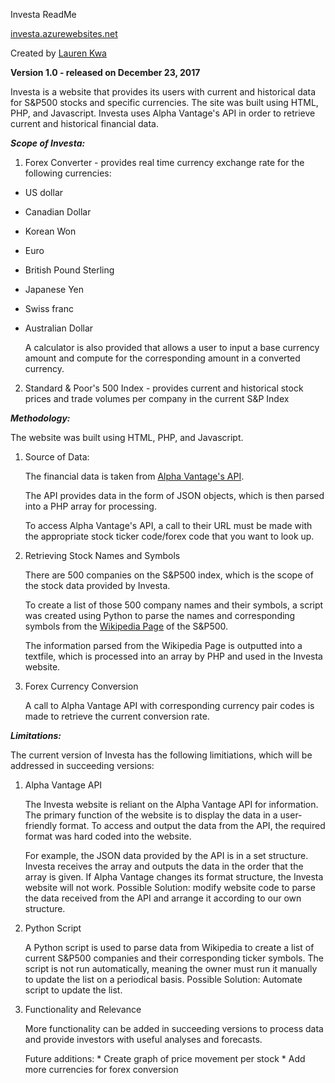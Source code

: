 Investa ReadMe

[investa.azurewebsites.net](http://investa.azurewebsites.net)

Created by [Lauren Kwa](http://laurenkwa.com)



**Version 1.0 - released on December 23, 2017**

Investa is a website that provides its users with current and historical data for S&P500 stocks and specific currencies. The site was built using HTML, PHP, and Javascript. Investa uses Alpha Vantage's API in order to retrieve current and historical financial data.

_**Scope of Investa:**_
1. Forex Converter - provides real time currency exchange rate for the following currencies:
  * US dollar
* Canadian Dollar
* Korean Won
* Euro
* British Pound Sterling
* Japanese Yen
* Swiss franc
* Australian Dollar

    A calculator is also provided that allows a user to input a base currency amount and compute for the corresponding amount in a converted currency.

2. Standard & Poor's 500 Index - provides current and historical stock prices and trade volumes per company in the current S&P Index

_**Methodology:**_

  The website was built using HTML, PHP, and Javascript. 
  
  1. Source of Data:
  
      The financial data is taken from [Alpha Vantage's API](https://www.alphavantage.co/documentation/). 

      The API provides data in the form of JSON objects, which is then parsed into a PHP array for processing. 

      To access Alpha Vantage's API, a call to their URL must be made with the appropriate stock ticker code/forex code that you want to look up. 
    
  2. Retrieving Stock Names and Symbols
  
      There are 500 companies on the S&P500 index, which is the scope of the stock data provided by Investa.

      To create a list of those 500 company names and their symbols, a script was created 
      using Python to parse the names and corresponding symbols from the [Wikipedia Page](https://en.wikipedia.org/wiki/List_of_S%26P_500_companies) of the S&P500.

      The information parsed from the Wikipedia Page is outputted into a textfile, which is processed into an array by PHP and used in the Investa website.
    
  3. Forex Currency Conversion
     
      A call to Alpha Vantage API with corresponding currency pair codes is made to retrieve the current conversion rate.
    
_**Limitations:**_ 

  The current version of Investa has the following limitiations, which will be addressed in succeeding versions:
    
  1. Alpha Vantage API
  
        The Investa website is reliant on the Alpha Vantage API for information. The primary function of the website is to display the data in a user-friendly format.
        To access and output the data from the API, the required format was hard coded into the website. 
        
        For example, the JSON data provided by the API is in a set structure. Investa receives the array and outputs the data in the order that the array is given. If Alpha Vantage changes its format structure, the Investa website will not work. 
        Possible Solution: modify website code to parse the data received from the API and arrange it according to our own structure.
        
  2. Python Script
  
        A Python script is used to parse data from Wikipedia to create a list of current S&P500 companies and their corresponding ticker symbols.
        The script is not run automatically, meaning the owner must run it manually to update the list on a periodical basis.
        Possible Solution: Automate script to update the list.
        
  3. Functionality and Relevance
  
     More functionality can be added in succeeding versions to process data and provide investors with useful analyses and forecasts. 
  
      Future additions:
    * Create graph of price movement per stock
    * Add more currencies for forex conversion

     
        
    
